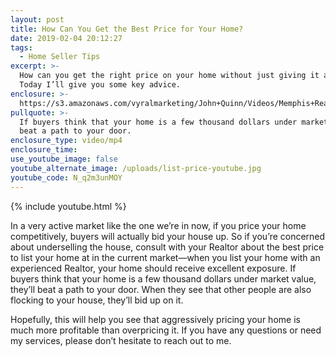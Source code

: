 ```yaml
---
layout: post
title: How Can You Get the Best Price for Your Home?
date: 2019-02-04 20:12:27
tags:
  - Home Seller Tips
excerpt: >-
  How can you get the right price on your home without just giving it away?
  Today I’ll give you some key advice.
enclosure: >-
  https://s3.amazonaws.com/vyralmarketing/John+Quinn/Videos/Memphis+Real+Estate-+5+Questions+You+Should+Ask+Your+Real+Estate+Agent.mp4
pullquote: >-
  If buyers think that your home is a few thousand dollars under market, they’ll
  beat a path to your door.
enclosure_type: video/mp4
enclosure_time:
use_youtube_image: false
youtube_alternate_image: /uploads/list-price-youtube.jpg
youtube_code: N_q2m3unMOY
---
```


{% include youtube.html %}

In a very active market like the one we’re in now, if you price your home competitively, buyers will actually bid your house up. So if you’re concerned about underselling the house, consult with your Realtor about the best price to list your home at in the current market—when you list your home with an experienced Realtor, your home should receive excellent exposure. If buyers think that your home is a few thousand dollars under market value, they’ll beat a path to your door. When they see that other people are also flocking to your house, they’ll bid up on it.

Hopefully, this will help you see that aggressively pricing your home is much more profitable than overpricing it. If you have any questions or need my services, please don’t hesitate to reach out to me.